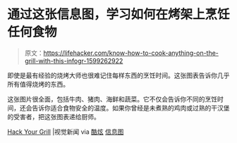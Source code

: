 # 通过这张信息图，学习如何在烤架上烹饪任何食物

> 原文：<https://lifehacker.com/know-how-to-cook-anything-on-the-grill-with-this-infogr-1599262922>

即使是最有经验的烧烤大师也很难记住每样东西的烹饪时间。这张图表告诉你几乎所有值得烧烤的东西。



这张图片很全面，包括牛肉、猪肉、海鲜和蔬菜。它不仅会告诉你不同的烹饪时间，还会告诉你适合食物安全的温度。如果你曾经是未煮熟的鸡肉或过熟的干汉堡的受害者，把这张图表递给厨师。

[Hack Your Grill](http://www.visualnews.com/2012/07/07/grill-master-how-to-properly-cook-meats-and-veggies/vn-c5-grilling-guide-final/) |视觉新闻 via [酷炫](http://www.coolinfographics.com/blog/2014/5/22/hack-your-grill.html) [信息图](http://www.coolinfographics.com/blog/2014/5/22/hack-your-grill.html)